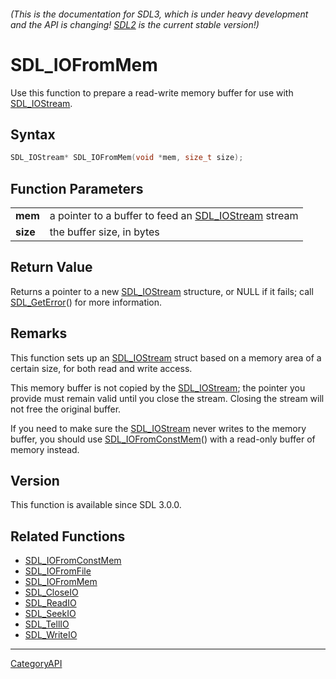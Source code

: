 ###### (This is the documentation for SDL3, which is under heavy development and the API is changing! [SDL2](https://wiki.libsdl.org/SDL2/) is the current stable version!)
# SDL_IOFromMem

Use this function to prepare a read-write memory buffer for use with [SDL_IOStream](SDL_IOStream).

## Syntax

```c
SDL_IOStream* SDL_IOFromMem(void *mem, size_t size);

```

## Function Parameters

|              |                                                                      |
| ------------ | -------------------------------------------------------------------- |
| **mem**      | a pointer to a buffer to feed an [SDL_IOStream](SDL_IOStream) stream |
| **size**     | the buffer size, in bytes                                            |

## Return Value

Returns a pointer to a new [SDL_IOStream](SDL_IOStream) structure, or NULL
if it fails; call [SDL_GetError](SDL_GetError)() for more information.

## Remarks

This function sets up an [SDL_IOStream](SDL_IOStream) struct based on a
memory area of a certain size, for both read and write access.

This memory buffer is not copied by the [SDL_IOStream](SDL_IOStream); the
pointer you provide must remain valid until you close the stream. Closing
the stream will not free the original buffer.

If you need to make sure the [SDL_IOStream](SDL_IOStream) never writes to
the memory buffer, you should use
[SDL_IOFromConstMem](SDL_IOFromConstMem)() with a read-only buffer of
memory instead.

## Version

This function is available since SDL 3.0.0.

## Related Functions

* [SDL_IOFromConstMem](SDL_IOFromConstMem)
* [SDL_IOFromFile](SDL_IOFromFile)
* [SDL_IOFromMem](SDL_IOFromMem)
* [SDL_CloseIO](SDL_CloseIO)
* [SDL_ReadIO](SDL_ReadIO)
* [SDL_SeekIO](SDL_SeekIO)
* [SDL_TellIO](SDL_TellIO)
* [SDL_WriteIO](SDL_WriteIO)

----
[CategoryAPI](CategoryAPI)

